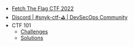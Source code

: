 - [Fetch The Flag CTF 2022](https://fetch.ctf-snyk.io/team?next=%2Fchallenges%3F)
- [Discord | #snyk-ctf-⛳ | DevSecOps Community](https://discord.com/channels/918181751526948884/927949071577124904)
- CTF 101
	- [Challenges](https://101.ctf-snyk.io/challenges)
	- [Solutions](https://101.ctf-snyk.io/solutions)